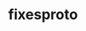 ---
title: "fixesproto"
layout: cache
categories: [package, develop]
meta: {"compilers": ["none"], "num_specs": 3, "num_specs_by_stack": {"e4s": 3, "hep": 3, "root": 3}, "oss": ["ubuntu22.04"], "platforms": ["linux"], "stacks": ["e4s", "hep", "root"], "targets": ["x86_64_v3"], "versions": ["5.0"]}
spec_details: [{"compiler": "none", "hash": "oalav723a7mvwuzhcpgeaqudx5m73pn3", "os": "ubuntu22.04", "platform": "linux", "size": "-", "stacks": ["e4s", "hep", "root"], "target": "x86_64_v3", "variants": ["build_system=autotools"], "versions": ["5.0"]}, {"compiler": "none", "hash": "rl3evovz3qyjxwyklxsfyx5illjafpri", "os": "ubuntu22.04", "platform": "linux", "size": "-", "stacks": ["e4s", "hep", "root"], "target": "x86_64_v3", "variants": ["build_system=autotools"], "versions": ["5.0"]}, {"compiler": "none", "hash": "rmgm73xwxu3xr7vh4chmrnxocrbepvzz", "os": "ubuntu22.04", "platform": "linux", "size": "-", "stacks": ["e4s", "hep", "root"], "target": "x86_64_v3", "variants": ["build_system=autotools"], "versions": ["5.0"]}]
---